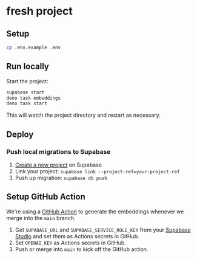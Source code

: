 # fresh project

## Setup

```bash
cp .env.example .env
```

## Run locally

Start the project:

```bash
supabase start
deno task embeddings
deno task start
```

This will watch the project directory and restart as necessary.

## Deploy

### Push local migrations to Supabase

1. [Create a new project](https://app.supabase.com/projects) on Supabase
2. Link your project: `supabase link --project-ref=your-project-ref`
3. Push up migration: `supabase db push`

## Setup GitHub Action

We're using a [GitHub Action](./.github/workflows/generate-embeddings.yaml) to
generate the embeddings whenever we merge into the `main` branch.

1. Get `SUPABASE_URL` and `SUPABASE_SERVICE_ROLE_KEY` from your
   [Supabase Studio](https://app.supabase.com/project/_/settings/api) and set
   them as Actions secrets in GitHub.
2. Set `OPENAI_KEY` as Actions secrets in GitHub.
3. Push or merge into `main` to kick off the GitHub action.
